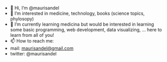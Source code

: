 - 👋 Hi, I’m @maurisandel
- 👀 I’m interested in medicine, technology, books (science topics, phylosopy)
- 🌱 I’m currently learning medicina but would be interested in learning some basic programming, web development, data visualizing, ... here to learn from all of you!
- 📫 How to reach me:
-   mail: maurisandel@gmail.com
-   twitter: @maurisandel

<!---
maurisandel/maurisandel is a ✨ special ✨ repository because its `README.md` (this file) appears on your GitHub profile.
You can click the Preview link to take a look at your changes.
--->
